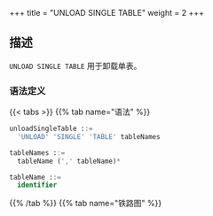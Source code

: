 +++
title = "UNLOAD SINGLE TABLE"
weight = 2
+++

## 描述

`UNLOAD SINGLE TABLE` 用于卸载单表。

### 语法定义

{{< tabs >}}
{{% tab name="语法" %}}
```sql
unloadSingleTable ::=
  'UNLOAD' 'SINGLE' 'TABLE' tableNames

tableNames ::=
  tableName (',' tableName)*

tableName ::=
  identifier
```
{{% /tab %}}
{{% tab name="铁路图" %}}
<iframe frameborder="0" name="diagram" id="diagram" width="100%" height="100%"></iframe>
{{% /tab %}}
{{< /tabs >}}

### 补充说明

- 与加载不同，卸载单表时仅需指定表名

### 示例

- 卸载指定单表

```sql
UNLOAD SINGLE TABLE t_single;
```

- 卸载全部单表

```sql
UNLOAD SINGLE TABLE *;
-- 或
UNLOAD ALL SINGLE TABLES;
```

### 保留字

`UNLOAD`、`SINGLE`、`TABLE` 、`ALL` 、`TABLES`

### 相关链接

- [保留字](/cn/user-manual/shardingsphere-proxy/distsql/syntax/reserved-word/)
